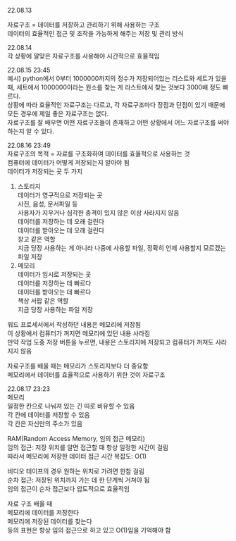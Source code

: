 22.08.13  

자료구조 = 데이터를 저장하고 관리하기 위해 사용하는 구조  
데이터의 효율적인 접근 및 조작을 가능하게 해주는 저장 및 관리 방식  
  
  
22.08.14  
각 상황에 알맞은 자료구조를 사용해야 시간적으로 효율적임 
  
22.08.15 23:45  
예시) python에서 0부터 1000000까지의 정수가 저장되어있는 리스트와 세트가 있을 때, 세트에서 1000000이라는 원소를 찾는 게 라스트에서 찾는 것보다 3000배 정도 빠르다.  
상황에 따라 효율적인 자료구조는 다르고, 각 자료구조마다 장점과 단점이 있기 때문에 모든 경우에 제일 좋은 자료구조는 없다.  
자료구조를 잘 배우면 어떤 자료구조들이 존재하고 어떤 상황에서 어느 자료구조를 써야 하는지 알 수 있다.  
  
22.08.16 23:49  
자료구조의 목적 = 자료를 구조화하여 데이터를 효율적으로 사용하는 것  
컴퓨터에 데이터가 어떻게 저장되는지 알아야 됨  
데이터가 저장되는 곳 두 가지  
1. 스토리지  
데이터가 영구적으로 저장되는 곳  
사진, 음성, 문서파일 등  
사용자가 지우거나 심각한 충격이 있지 않은 이상 사라지지 않음  
데이터를 저장하는 데 오래 걸린다  
데이터를 받아오는 데 오래 걸린다  
창고 같은 역할  
지금 당장 사용하는 게 아니라 나중에 사용할 파일, 정확히 언제 사용할지 모르겠는 파일 저장  
2. 메모리  
데이터가 임시로 저장되는 곳  
데이터를 저장하는 데 빠르다  
데이터를 받아오는 데 빠르다  
책상 서랍 같은 역할  
지금 당장 사용하는 파일 저장  
  
워드 프로세서에서 작성하던 내용은 메모리에 저장됨  
이 상황에서 컴퓨터가 꺼지면 메모리에 있던 내용 사라짐  
만약 작업 도중 저장 버튼을 누르면, 내용은 스토리지에 저장되고 컴퓨터가 꺼져도 사라지지 않음  
  
자료구조를 배울 때는 메모리가 스토리지보다 더 중요함  
메모리에서 데이터를 효율적으로 사용하기 위한 것이 자료구조
  
22.08.17 23:23  
메모리  
일정한 칸으로 나눠져 있는 긴 띠로 비유할 수 있음  
각 칸에 데이터를 저장할 수 있음  
각 칸은 자신만의 주소가 있음  

RAM(Random Access Memory, 임의 접근 메모리)  
임의 접근: 저장 위치를 알면 접근할 때 항상 일정한 시간이 걸림  
따라서 메모리에 저장한 데이터 접근 시간 복잡도: O(1)  
  
비디오 테이프의 경우 원하는 위치로 가려면 한참 걸림  
순차 접근: 저장된 위치까지 가는 데 한 단계씩 거쳐야 됨  
임의 접근이 순차 접근보다 압도적으로 효율적임  

자료 구조 배울 때  
메모리에 데이터를 저장한다  
메모리에 저장된 데이터를 찾는다  
등의 표현은 항상 임의 접근으로 하고 있고 O(1)임을 기억해야 함  
